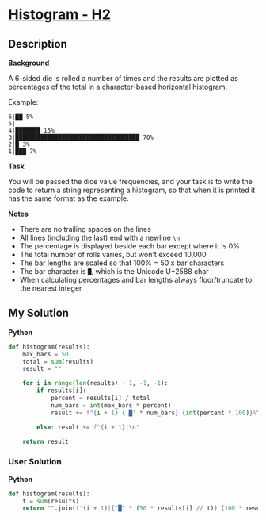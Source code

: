 # [Histogram - H2](https://www.codewars.com/kata/5d5f5ea8e3d37b001dfd630a)

## Description

**Background**

A 6-sided die is rolled a number of times and the results are plotted as percentages of the total in a character-based horizontal histogram.

Example:

```
6|██ 5%
5|
4|███████ 15%
3|███████████████████████████████████ 70%
2|█ 3%
1|███ 7%
```

**Task**

You will be passed the dice value frequencies, and your task is to write the code to return a string representing a histogram, so that when it is printed it has the same format as the example.

**Notes**

- There are no trailing spaces on the lines
- All lines (including the last) end with a newline `\n`
- The percentage is displayed beside each bar except where it is 0%
- The total number of rolls varies, but won't exceed 10,000
- The bar lengths are scaled so that 100% = 50 x bar characters
- The bar character is `█`, which is the Unicode U+2588 char
- When calculating percentages and bar lengths always floor/truncate to the nearest integer

## My Solution

**Python**

```py
def histogram(results):
    max_bars = 50
    total = sum(results)
    result = ""

    for i in range(len(results) - 1, -1, -1):
        if results[i]:
            percent = results[i] / total
            num_bars = int(max_bars * percent)
            result += f"{i + 1}|{'█' * num_bars} {int(percent * 100)}%\n"

        else: result += f"{i + 1}|\n"

    return result
```

### User Solution

**Python**

```py
def histogram(results):
    t = sum(results)
    return "".join(f'{i + 1}|{"█" * (50 * results[i] // t)} {100 * results[i] // t}%\n' if results[i] else f'{i + 1}|\n' for i in range(len(results) - 1, -1, -1))
```

